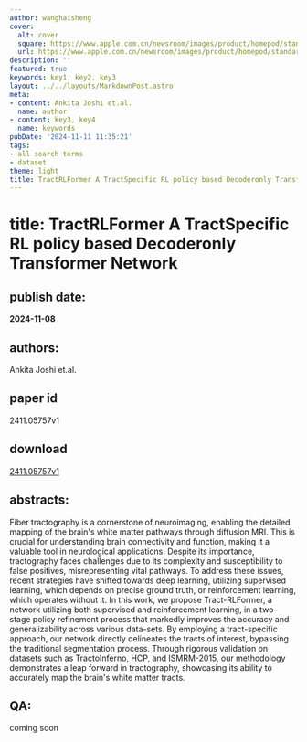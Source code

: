 ```yaml
---
author: wanghaisheng
cover:
  alt: cover
  square: https://www.apple.com.cn/newsroom/images/product/homepod/standard/Apple-HomePod-hero-230118_big.jpg.large_2x.jpg
  url: https://www.apple.com.cn/newsroom/images/product/homepod/standard/Apple-HomePod-hero-230118_big.jpg.large_2x.jpg
description: ''
featured: true
keywords: key1, key2, key3
layout: ../../layouts/MarkdownPost.astro
meta:
- content: Ankita Joshi et.al.
  name: author
- content: key3, key4
  name: keywords
pubDate: '2024-11-11 11:35:21'
tags:
- all search terms
- dataset
theme: light
title: TractRLFormer A TractSpecific RL policy based Decoderonly Transformer Network
---
```


# title: TractRLFormer A TractSpecific RL policy based Decoderonly Transformer Network 
## publish date: 
**2024-11-08** 
## authors: 
  Ankita Joshi et.al. 
## paper id
2411.05757v1
## download
[2411.05757v1](http://arxiv.org/abs/2411.05757v1)
## abstracts:
Fiber tractography is a cornerstone of neuroimaging, enabling the detailed mapping of the brain's white matter pathways through diffusion MRI. This is crucial for understanding brain connectivity and function, making it a valuable tool in neurological applications. Despite its importance, tractography faces challenges due to its complexity and susceptibility to false positives, misrepresenting vital pathways. To address these issues, recent strategies have shifted towards deep learning, utilizing supervised learning, which depends on precise ground truth, or reinforcement learning, which operates without it. In this work, we propose Tract-RLFormer, a network utilizing both supervised and reinforcement learning, in a two-stage policy refinement process that markedly improves the accuracy and generalizability across various data-sets. By employing a tract-specific approach, our network directly delineates the tracts of interest, bypassing the traditional segmentation process. Through rigorous validation on datasets such as TractoInferno, HCP, and ISMRM-2015, our methodology demonstrates a leap forward in tractography, showcasing its ability to accurately map the brain's white matter tracts.
## QA:
coming soon
